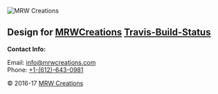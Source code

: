 ![MRW Creations](https://mrwcreations.org/wp-content/uploads/2017/03/NewLogo-300x120.jpg)

## Design for [MRWCreations](https://mrwcreations.org) [Travis-Build-Status](https://travis-ci.org/mrwcreations/mrw-website.svg?branch=master)

**Contact Info:**

Email: [info@mrwcreations.com](mailto:info@mrwcreations.com)  
Phone: [+1-(612)-643-0981](tel:+16126430981)

&copy; 2016-17 [MRW Creations](https://www.mrwcreations.org)

